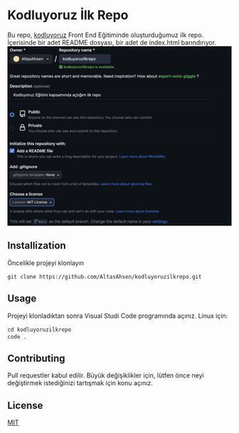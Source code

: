 # Kodluyoruz İlk Repo 
Bu repo, [kodluyoruz](https://kodluyoruz.org/) Front End Eğitiminde oluşturduğumuz ilk repo. İçerisinde bir adet README dosyası, bir adet de index.html barındırıyor. 
![my project](/proje_resmi.png)

## Installization
Öncelikle projeyi klonlayın
``` 
git clone https://github.com/AltasAhsen/kodluyoruzilkrepo.git 
```


## Usage
Projeyi klonladıktan sonra Visual Studi Code programında açınız.
Linux için:
``` 
cd kodluyoruzilkrepo
code .
```

## Contributing
Pull requestler kabul edilir. Büyük değişiklikler için, lütfen önce neyi değiştirmek istediğinizi tartışmak için konu açınız.

## License 
[MIT](https://choosealicense.com/licenses/mit/)